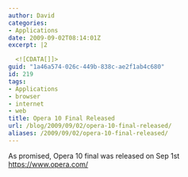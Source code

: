 ```yaml
---
author: David
categories:
- Applications
date: 2009-09-02T08:14:01Z
excerpt: |2

  <![CDATA[]]>
guid: "1a46a574-026c-449b-838c-ae2f1ab4c680"
id: 219
tags:
- Applications
- browser
- internet
- web
title: Opera 10 Final Released
url: /blog/2009/09/02/opera-10-final-released/
aliases: /2009/09/02/opera-10-final-released/
---
```


As promised, Opera 10 final was released on Sep 1st <a href="https://www.opera.com" target="_blank">https://www.opera.com/</a>
